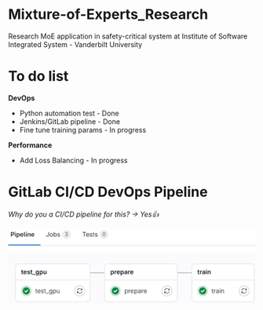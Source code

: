 # Mixture-of-Experts_Research
Research MoE application in safety-critical system at Institute of Software Integrated System - Vanderbilt University

# To do list
 **DevOps**
- Python automation test - Done
- Jenkins/GitLab pipeline - Done
- Fine tune training params - In progress

 **Performance**
- Add Loss Balancing - In progress

# GitLab CI/CD DevOps Pipeline
*Why do you a CI/CD pipeline for this? -> Yes👍*

![alt text](utils/images/image.png)